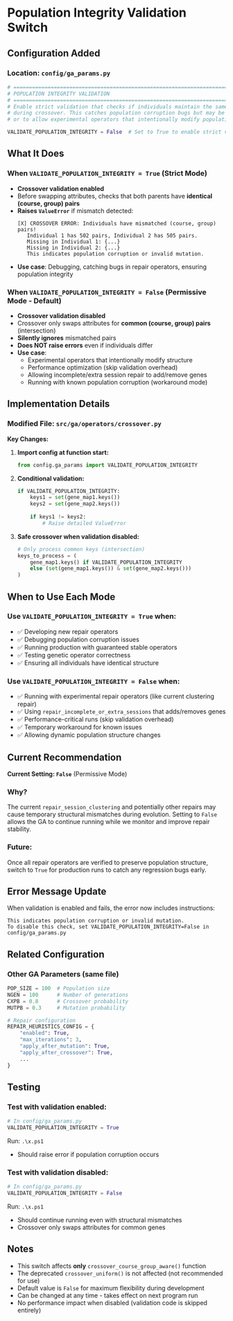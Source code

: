 # Population Integrity Validation Switch

## Configuration Added

### Location: `config/ga_params.py`

```python
# ============================================================================
# POPULATION INTEGRITY VALIDATION
# ============================================================================
# Enable strict validation that checks if individuals maintain the same course-group pairs
# during crossover. This catches population corruption bugs but may be disabled for performance
# or to allow experimental operators that intentionally modify population structure.

VALIDATE_POPULATION_INTEGRITY = False  # Set to True to enable strict validation checks
```

## What It Does

### When `VALIDATE_POPULATION_INTEGRITY = True` (Strict Mode)
- **Crossover validation enabled**
- Before swapping attributes, checks that both parents have **identical (course, group) pairs**
- **Raises `ValueError`** if mismatch detected:
  ```
  [X] CROSSOVER ERROR: Individuals have mismatched (course, group) pairs!
     Individual 1 has 502 pairs, Individual 2 has 505 pairs.
     Missing in Individual 1: {...}
     Missing in Individual 2: {...}
     This indicates population corruption or invalid mutation.
  ```
- **Use case**: Debugging, catching bugs in repair operators, ensuring population integrity

### When `VALIDATE_POPULATION_INTEGRITY = False` (Permissive Mode - Default)
- **Crossover validation disabled**
- Crossover only swaps attributes for **common (course, group) pairs** (intersection)
- **Silently ignores** mismatched pairs
- **Does NOT raise errors** even if individuals differ
- **Use case**: 
  - Experimental operators that intentionally modify structure
  - Performance optimization (skip validation overhead)
  - Allowing incomplete/extra session repair to add/remove genes
  - Running with known population corruption (workaround mode)

## Implementation Details

### Modified File: `src/ga/operators/crossover.py`

**Key Changes:**

1. **Import config at function start:**
   ```python
   from config.ga_params import VALIDATE_POPULATION_INTEGRITY
   ```

2. **Conditional validation:**
   ```python
   if VALIDATE_POPULATION_INTEGRITY:
       keys1 = set(gene_map1.keys())
       keys2 = set(gene_map2.keys())
       
       if keys1 != keys2:
           # Raise detailed ValueError
   ```

3. **Safe crossover when validation disabled:**
   ```python
   # Only process common keys (intersection)
   keys_to_process = (
       gene_map1.keys() if VALIDATE_POPULATION_INTEGRITY 
       else (set(gene_map1.keys()) & set(gene_map2.keys()))
   )
   ```

## When to Use Each Mode

### Use `VALIDATE_POPULATION_INTEGRITY = True` when:
- ✅ Developing new repair operators
- ✅ Debugging population corruption issues
- ✅ Running production with guaranteed stable operators
- ✅ Testing genetic operator correctness
- ✅ Ensuring all individuals have identical structure

### Use `VALIDATE_POPULATION_INTEGRITY = False` when:
- ✅ Running with experimental repair operators (like current clustering repair)
- ✅ Using `repair_incomplete_or_extra_sessions` that adds/removes genes
- ✅ Performance-critical runs (skip validation overhead)
- ✅ Temporary workaround for known issues
- ✅ Allowing dynamic population structure changes

## Current Recommendation

**Current Setting: `False`** (Permissive Mode)

### Why?
The current `repair_session_clustering` and potentially other repairs may cause temporary structural mismatches during evolution. Setting to `False` allows the GA to continue running while we monitor and improve repair stability.

### Future:
Once all repair operators are verified to preserve population structure, switch to `True` for production runs to catch any regression bugs early.

## Error Message Update

When validation is enabled and fails, the error now includes instructions:
```
This indicates population corruption or invalid mutation.
To disable this check, set VALIDATE_POPULATION_INTEGRITY=False in config/ga_params.py
```

## Related Configuration

### Other GA Parameters (same file)
```python
POP_SIZE = 100  # Population size
NGEN = 100      # Number of generations
CXPB = 0.8      # Crossover probability
MUTPB = 0.3     # Mutation probability

# Repair configuration
REPAIR_HEURISTICS_CONFIG = {
    "enabled": True,
    "max_iterations": 3,
    "apply_after_mutation": True,
    "apply_after_crossover": True,
    ...
}
```

## Testing

### Test with validation enabled:
```python
# In config/ga_params.py
VALIDATE_POPULATION_INTEGRITY = True
```
Run: `.\x.ps1`
- Should raise error if population corruption occurs

### Test with validation disabled:
```python
# In config/ga_params.py
VALIDATE_POPULATION_INTEGRITY = False
```
Run: `.\x.ps1`
- Should continue running even with structural mismatches
- Crossover only swaps attributes for common genes

## Notes

- This switch affects **only** `crossover_course_group_aware()` function
- The deprecated `crossover_uniform()` is not affected (not recommended for use)
- Default value is `False` for maximum flexibility during development
- Can be changed at any time - takes effect on next program run
- No performance impact when disabled (validation code is skipped entirely)
